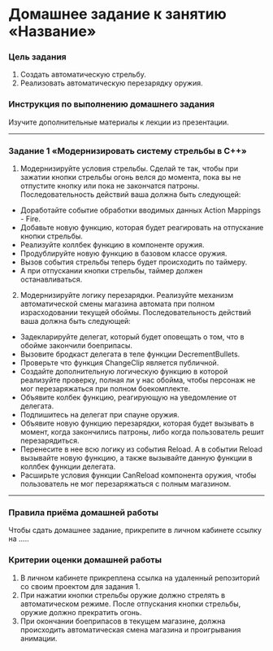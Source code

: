 # Домашнее задание к занятию «Название»

### Цель задания

1. Создать автоматическую стрельбу.
2. Реализовать автоматическую перезарядку оружия.

### Инструкция по выполнению домашнего задания

Изучите дополнительные материалы к лекции из презентации.

------

### Задание 1 «Модернизировать систему стрельбы в С++»

1. Модернизируйте условия стрельбы. Сделай те так, чтобы при зажатии кнопки стрельбы огонь велся до момента, пока вы не отпустите кнопку или пока не закончатся патроны. Последовательность действий ваша должна быть следующей:
* Доработайте событие обработки вводимых данных Action Mappings - Fire.
* Добавьте новую функцию, которая будет реагировать на отпускание кнопки стрельбы.
* Реализуйте коллбек функцию в компоненте оружия.
* Продублируйте новую функцию в базовом классе оружия.
* Вызов события стрельбы теперь будет происходить по таймеру.
* А при отпускании кнопки стрельбы, таймер должен останавливаться.

2. Модернизируйте логику перезарядки. Реализуйте механизм автоматической смены магазина автомата при полном израсходовании текущей обоймы. Последовательность действий ваша должна быть следующей:
* Задекларируйте делегат, который будет оповещать о том, что в обойме закончили боеприпасы.
* Вызовите бродкаст делегата в теле функции DecrementBullets.
* Проверьте что функция ChangeClip является публичной.
* Создайте дополнительную логическую функцию в которой реализуйте проверку, полная ли у нас обойма, чтобы персонаж не мог перезаряжаться при полном боекомплекте.
* Объявите колбек функцию, реагирующую на уведомление от делегата.
* Подпишитесь на делегат при спауне оружия.
* Объявите новую функцию перезарядки, которая будет вызывать в момент, когда закончились патроны, либо когда пользователь решит перезарядиться.
* Перенесите в нее всю логику из события Reload. А в событии Reload вызывайте новую функцию, а также вызывайте данную функции в коллбек функции делегата.
* Расширьте условия функции CanReload компонента оружия, чтобы пользователь не мог перезаряжаться с полным магазином.

------

### Правила приёма домашней работы

Чтобы сдать домашнее задание, прикрепите в личном кабинете ссылку на .....

### Критерии оценки домашней работы

1. В личном кабинете прикреплена ссылка на удаленный репозиторий со своим проектом для задания 1.
2. При нажатии кнопки стрельбы оружие должно стрелять в автоматическом режиме. После отпускания кнопки стрельбы, оружие должно прекратить огонь.
3. При окончании боеприпасов в текущем магазине, должна происходить автоматическая смена магазина и проигрывания анимации.

